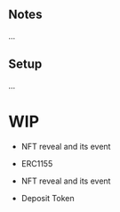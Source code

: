 

## Notes

...

## Setup

...

# WIP

* NFT reveal and its event

* ERC1155

* NFT reveal and its event

* Deposit Token
